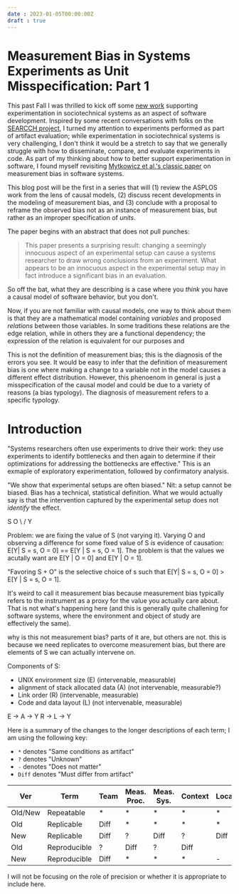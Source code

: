 ```yaml
---
date : 2023-01-05T00:00:00Z
draft : true
---
```


# Measurement Bias in Systems Experiments as Unit Misspecification: Part 1

This past Fall I was thrilled to kick off some [new work]() supporting experimentation in sociotechnical systems as an aspect of software development. Inspired by some recent conversations with folks on the [SEARCCH project](), I turned my attention to experiments performed as part of artifact evaluation; while experimentation in sociotechnical systems is very challenging, I don't think it would be a stretch to say that we generally struggle with how to disseminate, compare, and evaluate experiments in code. As part of my thinking about how to better support experimentation in software, I found myself revisiting [Mytkowicz et al.'s classic paper]() on measurement bias in software systems. 

This blog post will be the first in a series that will (1) review the ASPLOS work from the lens of causal models, (2) discuss recent developments in the modeling of measurement bias, and (3) conclude with a proposal to reframe the observed bias not as an instance of measurement bias, but rather as an improper specification of _units_. <!-- more -->

The paper begins with an abstract that does not pull punches: 

> This paper presents a surprising result: changing a seemingly innocuous aspect of an experimental setup can cause a systems researcher to draw wrong conclusions from an experiment. What appears to be an innocuous aspect in the experimental setup may in fact introduce a significant bias in an evaluation.

So off the bat, what they are describing is a case where you _think_ you have a causal model of software behavior, but you don't. 

Now, if you are not familiar with causal models, one way to think about them is that they are a mathematical model containing _variables_ and proposed _relations_ between those variables. In some traditions these relations are the edge relation, while in others they are a functional dependency; the expression of the relation is equivalent for our purposes and 

This is not the definition of measurement bias; this is the diagnosis of the errors you see. It would be easy to infer that the definition of measurement bias is one where making a change to a variable not in the model causes a different effect distribution. However, this phenoenom in general is just a misspecification of the causal model and could be due to a variety of reasons (a bias typology). The diagnosis of measurement refers to a specific typology. 

# Introduction 
"Systems researchers often use experiments to drive their work: they use experiments to identify bottlenecks and then again to determine if their optimizations for addressing the bottlenecks are effective."
This is an exmaple of exploratory experimentation, followed by confirmatory analysis.

"We show that experimental setups are often biased."
Nit: a setup cannot be biased. Bias has a technical, statistical definition. What we would actually say is that the intervention captured by the experimental setup does not _identify_ the effect.

S    O
 \  /
   Y

Problem: we are fixing the value of S (not varying it). Varying O and observing a difference for some fixed value of S _is_ evidence of causation: E[Y| S = s, O = 0] =\= E[Y | S = s, O = 1]. The problem is that the values we acutally want are E[Y | O = 0] and E[Y | O = 1].

"Favoring S + O" is the selective choice of s such that E[Y| S = s, O = 0] > E[Y | S = s, O = 1].

It's weird to call it measurement bias because measurement bias typically refers to the instrument as a proxy for the value you actually care about. That is not what's happening here (and this is generally quite challening for software systems, where the environment and object of study are effectively the same).

why is this not measurement bias? parts of it are, but others are not. this is because we need replicates to overcome measurement bias, but there are elements of S we can actually intervene on. 

Components of S:
- UNIX environment size (E) (intervenable, measurable)
- alignment of stack allocated data (A) (not intervenable, measurable?)
- Link order (R) (intervenable, measurable)
- Code and data layout (L) (not intervenable, measurable) 

E -> A -> Y
R -> L -> Y




Here is a summary of the changes to the longer descriptions of each term; I am using the following key:

* `*` denotes "Same conditions as artifact"
* `?` denotes "Unknown"
* `-` denotes "Does not matter"
* `Diff` denotes "Must differ from artifact" 

| Ver | Term | Team | Meas. Proc. | Meas. Sys. | Context | Location |
|-----|------|------|-------------|------------|---------|----------|
| Old/New | Repeatable | * | * | * | * | * |
| Old | Replicable | Diff | * | * | * | * |
| New | Replicable | Diff | ? | Diff | ? | Diff | Diff |
| Old | Reproducible | ? | Diff | ? | Diff | 
| New | Reproducible | Diff | * | * | * | - | 

I will not be focusing on the role of precision or whether it is appropriate to include here. 
